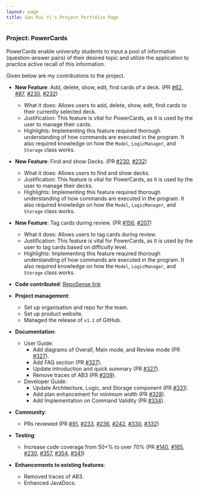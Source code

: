 ```yaml
---
layout: page
title: Gan Rui Yi's Project Portfolio Page
---
```


### Project: PowerCards

PowerCards enable university students to input a pool of information (question-answer pairs) of their desired topic and utilize the application to practice active recall of this information.

Given below are my contributions to the project.

* **New Feature**: Add, delete, show, edit, find cards of a deck. (PR [#62](https://github.com/AY2223S2-CS2103T-W11-3/tp/pull/62), [#87](https://github.com/AY2223S2-CS2103T-W11-3/tp/pull/87), [#230](https://github.com/AY2223S2-CS2103T-W11-3/tp/pull/230), [#232](https://github.com/AY2223S2-CS2103T-W11-3/tp/pull/232))
    * What it does: Allows users to add, delete, show, edit, find cards to their currently selected deck. 
    * Justification: This feature is vital for PowerCards, as it is used by the user to manage their cards.
    * Highlights: Implementing this feature required thorough understanding of how commands are executed in the program. It also required knowledge on how the `Model`, `LogicManager`, and `Storage` class works.

* **New Feature**: Find and show Decks. (PR [#230](https://github.com/AY2223S2-CS2103T-W11-3/tp/pull/230), [#232](https://github.com/AY2223S2-CS2103T-W11-3/tp/pull/232))
    * What it does: Allows users to find and show decks.
    * Justification: This feature is vital for PowerCards, as it is used by the user to manage their decks.
    * Highlights: Implementing this feature required thorough understanding of how commands are executed in the program. It also required knowledge on how the `Model`, `LogicManager`, and `Storage` class works.

* **New Feature**: Tag cards during review. (PR [#156](https://github.com/AY2223S2-CS2103T-W11-3/tp/pull/156), [#207](https://github.com/AY2223S2-CS2103T-W11-3/tp/pull/207))
    * What it does: Allows users to tag cards during review.
    * Justification: This feature is vital for PowerCards, as it is used by the user to tag cards based on difficulty level.
    * Highlights: Implementing this feature required thorough understanding of how commands are executed in the program. It also required knowledge on how the `Model`, `LogicManager`, and `Storage` class works.

* **Code contributed**: [RepoSense link](https://nus-cs2103-ay2223s2.github.io/tp-dashboard/?search=11-3&sort=groupTitle&sortWithin=title&timeframe=commit&mergegroup=&groupSelect=groupByRepos&breakdown=true&checkedFileTypes=docs~functional-code~test-code~other&since=2023-02-17&tabOpen=true&tabType=authorship&tabAuthor=ruiyigan&tabRepo=AY2223S2-CS2103T-W11-3%2Ftp%5Bmaster%5D&authorshipIsMergeGroup=false&authorshipFileTypes=docs~functional-code~test-code~other&authorshipIsBinaryFileTypeChecked=false&authorshipIsIgnoredFilesChecked=false)

* **Project management**:
    * Set up organisation and repo for the team.
    * Set up product website.
    * Managed the release of `v1.2` of GitHub.

* **Documentation**:
    * User Guide:
        * Add diagrams of Overall, Main mode, and Review mode (PR [#327](https://github.com/AY2223S2-CS2103T-W11-3/tp/pull/327)).
        * Add FAQ section (PR [#327](https://github.com/AY2223S2-CS2103T-W11-3/tp/pull/327)).
        * Update introduction and quick summary (PR [#327](https://github.com/AY2223S2-CS2103T-W11-3/tp/pull/327)).
        * Remove traces of AB3 (PR [#209](https://github.com/AY2223S2-CS2103T-W11-3/tp/pull/209)).
    * Developer Guide:
        * Update Architecture, Logic, and Storage component (PR [#331](https://github.com/AY2223S2-CS2103T-W11-3/tp/pull/331)).
        * Add plan enhancement for minimum width (PR [#328](https://github.com/AY2223S2-CS2103T-W11-3/tp/pull/328)).
        * Add Implementation on Command Validity (PR [#334](https://github.com/AY2223S2-CS2103T-W11-3/tp/pull/334)).

* **Community**:
    * PRs reviewed (PR [#91](https://github.com/AY2223S2-CS2103T-W11-3/tp/pull/91), [#233](https://github.com/AY2223S2-CS2103T-W11-3/tp/pull/233), [#236](https://github.com/AY2223S2-CS2103T-W11-3/tp/pull/236), [#242](https://github.com/AY2223S2-CS2103T-W11-3/tp/pull/242), [#330](https://github.com/AY2223S2-CS2103T-W11-3/tp/pull/330), [#332](https://github.com/AY2223S2-CS2103T-W11-3/tp/pull/332))

* **Testing**:
    * Increase code coverage from 50+% to over 70% (PR [#140](https://github.com/AY2223S2-CS2103T-W11-3/tp/pull/140), [#165](https://github.com/AY2223S2-CS2103T-W11-3/tp/pull/165), [#230](https://github.com/AY2223S2-CS2103T-W11-3/tp/pull/230), [#357](https://github.com/AY2223S2-CS2103T-W11-3/tp/pull/357), [#354](https://github.com/AY2223S2-CS2103T-W11-3/tp/pull/354), [#341](https://github.com/AY2223S2-CS2103T-W11-3/tp/pull/341))
  
* **Enhancements to existing features**:
    * Removed traces of AB3.
    * Enhanced JavaDocs.
